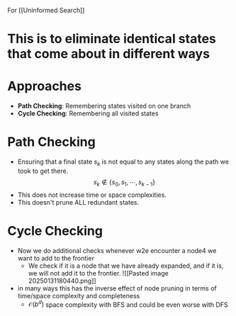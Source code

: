 For [[Uninformed Search]]
# This is to eliminate identical states that come about in different ways

# Approaches
- **Path Checking**: Remembering states visited on one branch
- **Cycle Checking**: Remembering all visited states

# Path Checking
- Ensuring that a final state $s_k$ is not equal to any states along the path we took to get there.
$$s_k\not\in\{s_0,s_1,\cdots,s_{k-1}\}$$
- This does not increase time or space complexities.
- This doesn't prune ALL redundant states.

# Cycle Checking 
- Now we do additional checks whenever w2e encounter a node4 we want to add to the frontier
	- We check if it is a node that we have already expanded, and if it is, we will not add it to the frontier.
![[Pasted image 20250131180440.png]]
- in many ways this has the inverse effect of node pruning in terms of time/space complexity and completeness
	- $\mathcal{O}(b^d)$ space complexity with BFS and could be even worse with DFS
	